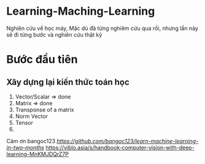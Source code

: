 # Learning-Maching-Learning
Nghiên cứu về học máy, Mặc dù đã từng nghiêm cứu qua rồi, nhưng lần này sẽ đi từng bước và nghiên cứu thật kỹ

# Bước đầu tiên
## Xây dựng lại kiến thức toán học
1. Vector/Scalar => done
2. Matrix => done
3. Transponse of a matrix 
4. Norm Vector
5. Tensor
6. 









Cảm ơn bangoc123
*https://github.com/bangoc123/learn-machine-learning-in-two-months*
https://viblo.asia/s/handbook-computer-vision-with-deep-learning-MnKMJDQrZ7P
